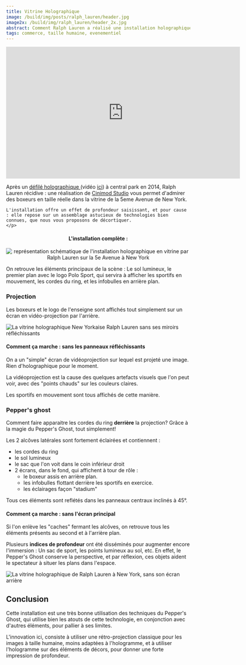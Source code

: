```yaml
---
title: Vitrine Holographique
image: /build/img/posts/ralph_lauren/header.jpg
image2x: /build/img/ralph_lauren/header_2x.jpg
abstract: Comment Ralph Lauren a réalisé une installation holographique en vitrine
tags: commerce, taille humaine, evenementiel
---
```

<div class="row">
  <div class="col-md-6">
    <div class="embed-responsive embed-responsive-16by9">
    <iframe src="https://player.vimeo.com/video/138104608?title=0&byline=0&portrait=0" width="640" height="360" frameborder="0" webkitallowfullscreen mozallowfullscreen allowfullscreen></iframe>
    </div>
  </div>
  <div class="col-md-6">
    <p>
    Après un <a  href="http://www.lexpress.fr/styles/mode/defiles-fashion-week/defiles/video-ralph-lauren-organise-un-defile-holographique-a-central-park_1574611.html" >
      défilé holographique
    </a> (vidéo <a href="https://www.youtube.com/watch?v=c3n8j2uWA8o"> ici</a>) à central park en 2014, Ralph Lauren récidive : une réalisation de <a href="http://cinimodstudio.com/portfolio/ralph-lauren-holographic-window-display/">Cinimod Studio</a> vous permet d'admirer des boxeurs en taille réelle dans la vitrine de la 5eme Avenue de New York.
    </p>
    <p>

    L'installation offre un effet de profondeur saisissant, et pour cause : elle repose sur un assemblage astucieux de technologies bien connues, que nous vous proposons de décortiquer.
    </p>
  </div>
</div>




<center>
<h4>L'installation complète :</h4>
<img class="img-responsive" src="/static/img/posts/ralph_lauren/ralph_lauren_full.jpg" title="schema de l'installation" alt="représentation schématique de l'installation holographique en vitrine par Ralph Lauren sur la 5e Avenue à New York">
</center>

On retrouve les éléments principaux de la scène : Le sol lumineux, le premier plan avec le logo Polo Sport, qui servira à afficher les sportifs en mouvement, les cordes du ring, et les infobulles en arrière plan.

### Projection

Les boxeurs et le logo de l'enseigne sont affichés tout simplement sur un écran en vidéo-projection par l'arrière.

<div class="row">
  <div class="col-md-6">


  <img title="Vitrine sans miroirs" class="img-responsive" src="/static/img/posts/ralph_lauren/ralph_lauren_no_glass.jpg" alt="La vitrine holographique New Yorkaise Ralph Lauren sans ses miroirs réfléchissants">
  </div>
  <div class="col-md-6">
    <h4>Comment ça marche : sans les panneaux réfléchissants</h4>
    <p>
    On a un "simple" écran de vidéoprojection sur lequel est projeté une image. Rien d'holographique pour le moment.
    </p>
    <p>
    La vidéoprojection est la cause des quelques artefacts visuels que l'on peut voir, avec des "points chauds" sur les couleurs claires.
    </p>

  </div>
</div>



Les sportifs en mouvement sont tous affichés de cette manière.

### Pepper's ghost

Comment faire apparaitre les cordes du ring **derrière** la projection? Grâce à la magie du Pepper's Ghost, tout simplement!

Les 2 alcôves latérales sont fortement éclairées et contiennent :

- les cordes du ring
- le sol lumineux
- le sac que l'on voit dans le coin inférieur droit
- 2 écrans, dans le fond, qui affichent à tour de rôle :
  - le boxeur assis en  arrière plan.
  - les infobulles flottant derrière les sportifs en exercice.
  - les éclairages façon "stadium"

Tous ces éléments sont reflétés dans les panneaux centraux inclinés à 45°.

<div class="row">
  <div class="col-md-6">
    <h4>Comment ça marche : sans l'écran principal</h4>
    <p>
    Si l'on enlève les "caches" fermant les alcôves, on retrouve tous les éléments présents au second et à l'arrière plan.
    </p>
    <p>
    Plusieurs <b>indices de profondeur</b> ont été disséminés pour augmenter encore l'immersion : Un sac de sport, les points lumineux au sol, etc. En effet, le Pepper's Ghost conserve la perspective, et par réflexion, ces objets aident le spectateur à situer les plans dans l'espace.
    </p>
  </div>
  <div class="col-md-6">
    <img class="img-responsive" src="/static/img/posts/ralph_lauren/ralph_lauren_no_screen.jpg" title="Vitrine sans écran arrière" alt="La vitrine holographique de Ralph Lauren à New York, sans son écran arrière">
  </div>
</div>

## Conclusion

Cette installation est une très bonne utilisation des techniques du Pepper's Ghost, qui utilise bien les atouts de cette technologie, en conjonction avec d'autres éléments, pour pallier à ses limites.

L'innovation ici, consiste à utiliser une rétro-projection classique pour les images à taille humaine, moins adaptées à l'hologramme, et à utiliser l'hologramme sur des éléments de décors, pour donner une forte impression de profondeur.
